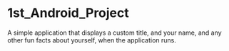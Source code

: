 # 1st_Android_Project
A  simple application that displays a custom title, and your name, and any other fun facts about yourself, when the application runs.
